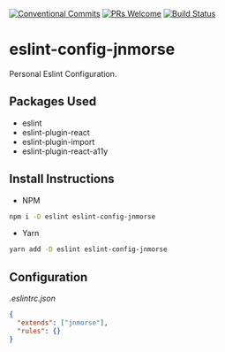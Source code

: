 [![Conventional Commits](https://img.shields.io/badge/Conventional%20Commits-1.0.0-yellow.svg)](https://conventionalcommits.org)
[![PRs Welcome](https://img.shields.io/badge/PRs-welcome-brightgreen.svg?style=flat-square)](http://makeapullrequest.com)
[![Build Status](https://travis-ci.org/jnmorse/eslint-config-jnmorse.svg?branch=master)](https://travis-ci.org/jnmorse/eslint-config-jnmorse)

# eslint-config-jnmorse

Personal Eslint Configuration.

## Packages Used

- eslint
- eslint-plugin-react
- eslint-plugin-import
- eslint-plugin-react-a11y

## Install Instructions

- NPM
```sh
npm i -D eslint eslint-config-jnmorse
```

- Yarn
```sh
yarn add -D eslint eslint-config-jnmorse
```

## Configuration

*.eslintrc.json*
```json
{
  "extends": ["jnmorse"],
  "rules": {}
}
```
